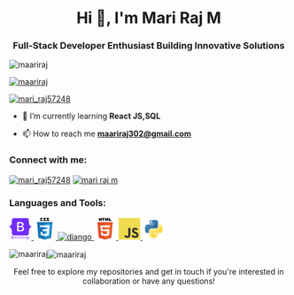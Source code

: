 <h1 align="center">Hi 👋, I'm Mari Raj M</h1>
<h3 align="center">Full-Stack Developer Enthusiast Building Innovative Solutions</h3>

<p align="left"> <img src="https://komarev.com/ghpvc/?username=maariraj&label=Profile%20views&color=0e75b6&style=flat" alt="maariraj" /> </p>

<p align="left"> <a href="https://github.com/ryo-ma/github-profile-trophy"><img src="https://github-profile-trophy.vercel.app/?username=maariraj" alt="maariraj" /></a> </p>

<p align="left"> <a href="https://twitter.com/mari_raj57248" target="blank"><img src="https://img.shields.io/twitter/follow/mari_raj57248?logo=twitter&style=for-the-badge" alt="mari_raj57248" /></a> </p>

- 🌱 I’m currently learning **React JS,SQL**

- 📫 How to reach me **maariraj302@gmail.com**

<h3 align="left">Connect with me:</h3>
<p align="left">
<a href="https://twitter.com/mari_raj57248" target="blank"><img align="center" src="https://raw.githubusercontent.com/rahuldkjain/github-profile-readme-generator/master/src/images/icons/Social/twitter.svg" alt="mari_raj57248" height="30" width="40" /></a>
<a href="https://linkedin.com/in/mari raj m" target="blank"><img align="center" src="https://raw.githubusercontent.com/rahuldkjain/github-profile-readme-generator/master/src/images/icons/Social/linked-in-alt.svg" alt="mari raj m" height="30" width="40" /></a>
</p>

<h3 align="left">Languages and Tools:</h3>
<p align="left"> <a href="https://getbootstrap.com" target="_blank" rel="noreferrer"> <img src="https://raw.githubusercontent.com/devicons/devicon/master/icons/bootstrap/bootstrap-plain-wordmark.svg" alt="bootstrap" width="40" height="40"/> </a> <a href="https://www.w3schools.com/css/" target="_blank" rel="noreferrer"> <img src="https://raw.githubusercontent.com/devicons/devicon/master/icons/css3/css3-original-wordmark.svg" alt="css3" width="40" height="40"/> </a> <a href="https://www.djangoproject.com/" target="_blank" rel="noreferrer"> <img src="https://cdn.worldvectorlogo.com/logos/django.svg" alt="django" width="40" height="40"/> </a> <a href="https://www.w3.org/html/" target="_blank" rel="noreferrer"> <img src="https://raw.githubusercontent.com/devicons/devicon/master/icons/html5/html5-original-wordmark.svg" alt="html5" width="40" height="40"/> </a> <a href="https://developer.mozilla.org/en-US/docs/Web/JavaScript" target="_blank" rel="noreferrer"> <img src="https://raw.githubusercontent.com/devicons/devicon/master/icons/javascript/javascript-original.svg" alt="javascript" width="40" height="40"/> </a> <a href="https://www.python.org" target="_blank" rel="noreferrer"> <img src="https://raw.githubusercontent.com/devicons/devicon/master/icons/python/python-original.svg" alt="python" width="40" height="40"/> </a> </p>

<p><img align="left" src="https://github-readme-stats.vercel.app/api/top-langs?username=maariraj&show_icons=true&locale=en&layout=compact" alt="maariraj" /></p>



<p><img align="center" src="https://github-readme-streak-stats.herokuapp.com/?user=maariraj&" alt="maariraj" /></p>
<p align="center">Feel free to explore my repositories and get in touch if you're interested in collaboration or have any questions!</p>





















